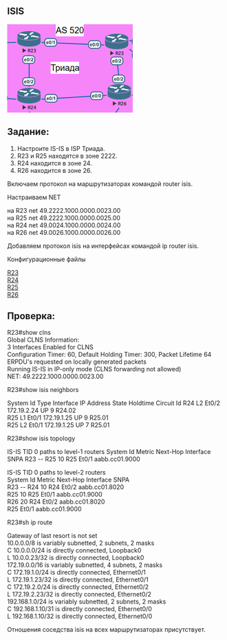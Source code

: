 ## ISIS  

![](Topology.PNG)  

## Задание:

1. Настроите IS-IS в ISP Триада.
2. R23 и R25 находятся в зоне 2222.
3. R24 находится в зоне 24.
4. R26 находится в зоне 26.

Включаем протокол на маршрутизаторах командой router isis.

Настраиваем NET  

на R23 net 49.2222.1000.0000.0023.00  
на R25 net 49.2222.1000.0000.0025.00  
на R24 net 49.0024.1000.0000.0024.00  
на R26 net 49.0026.1000.0000.0026.00

Добавляем протокол isis на интерфейсах командой ip router isis.

Конфигурационные файлы  

[R23](../Lab7/R23.txt)   
[R24](../Lab7/R24.txt)   
[R25](../Lab7/R25.txt)   
[R26](../Lab7/R26.txt)    

## Проверка:

R23#show clns  
Global CLNS Information:  
  3 Interfaces Enabled for CLNS  
  Configuration Timer: 60, Default Holding Timer: 300, Packet Lifetime 64  
  ERPDU's requested on locally generated packets  
  Running IS-IS in IP-only mode (CLNS forwarding not allowed)  
  NET: 49.2222.1000.0000.0023.00  

R23#show isis neighbors

System Id      Type Interface   IP Address      State Holdtime Circuit Id
R24            L2   Et0/2       172.19.2.24     UP    9        R24.02           
R25            L1   Et0/1       172.19.1.25     UP    9        R25.01           
R25            L2   Et0/1       172.19.1.25     UP    7        R25.01 

R23#show isis topology

IS-IS TID 0 paths to level-1 routers
System Id            Metric     Next-Hop             Interface   SNPA
R23                  --
R25                  10         R25                  Et0/1       aabb.cc01.9000

IS-IS TID 0 paths to level-2 routers  
System Id            Metric     Next-Hop             Interface   SNPA  
R23                  --
R24                  10         R24                  Et0/2       aabb.cc01.8020  
R25                  10         R25                  Et0/1       aabb.cc01.9000  
R26                  20         R24                  Et0/2       aabb.cc01.8020  
                                R25                  Et0/1       aabb.cc01.9000  

R23#sh ip route  

Gateway of last resort is not set    
10.0.0.0/8 is variably subnetted, 2 subnets, 2 masks  
C        10.0.0.0/24 is directly connected, Loopback0  
L        10.0.0.23/32 is directly connected, Loopback0  
      172.19.0.0/16 is variably subnetted, 4 subnets, 2 masks  
C        172.19.1.0/24 is directly connected, Ethernet0/1  
L        172.19.1.23/32 is directly connected, Ethernet0/1  
C        172.19.2.0/24 is directly connected, Ethernet0/2  
L        172.19.2.23/32 is directly connected, Ethernet0/2  
      192.168.1.0/24 is variably subnetted, 2 subnets, 2 masks  
C        192.168.1.10/31 is directly connected, Ethernet0/0  
L        192.168.1.10/32 is directly connected, Ethernet0/0  

Отношения соседства isis на всех маршрутизаторах присутствует.

